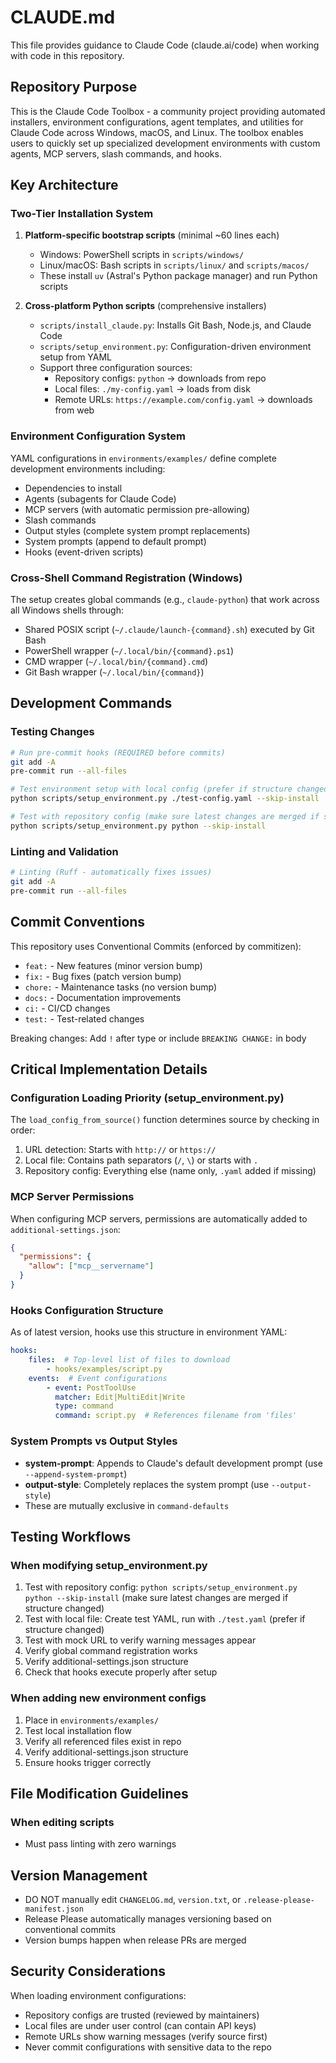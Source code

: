 # CLAUDE.md

This file provides guidance to Claude Code (claude.ai/code) when working with code in this repository.

## Repository Purpose

This is the Claude Code Toolbox - a community project providing automated installers, environment configurations, agent templates, and utilities for Claude Code across Windows, macOS, and Linux. The toolbox enables users to quickly set up specialized development environments with custom agents, MCP servers, slash commands, and hooks.

## Key Architecture

### Two-Tier Installation System

1. **Platform-specific bootstrap scripts** (minimal ~60 lines each)
   - Windows: PowerShell scripts in `scripts/windows/`
   - Linux/macOS: Bash scripts in `scripts/linux/` and `scripts/macos/`
   - These install `uv` (Astral's Python package manager) and run Python scripts

2. **Cross-platform Python scripts** (comprehensive installers)
   - `scripts/install_claude.py`: Installs Git Bash, Node.js, and Claude Code
   - `scripts/setup_environment.py`: Configuration-driven environment setup from YAML
   - Support three configuration sources:
     - Repository configs: `python` → downloads from repo
     - Local files: `./my-config.yaml` → loads from disk
     - Remote URLs: `https://example.com/config.yaml` → downloads from web

### Environment Configuration System

YAML configurations in `environments/examples/` define complete development environments including:
- Dependencies to install
- Agents (subagents for Claude Code)
- MCP servers (with automatic permission pre-allowing)
- Slash commands
- Output styles (complete system prompt replacements)
- System prompts (append to default prompt)
- Hooks (event-driven scripts)

### Cross-Shell Command Registration (Windows)

The setup creates global commands (e.g., `claude-python`) that work across all Windows shells through:
- Shared POSIX script (`~/.claude/launch-{command}.sh`) executed by Git Bash
- PowerShell wrapper (`~/.local/bin/{command}.ps1`)
- CMD wrapper (`~/.local/bin/{command}.cmd`)
- Git Bash wrapper (`~/.local/bin/{command}`)

## Development Commands

### Testing Changes
```bash
# Run pre-commit hooks (REQUIRED before commits)
git add -A
pre-commit run --all-files

# Test environment setup with local config (prefer if structure changed)
python scripts/setup_environment.py ./test-config.yaml --skip-install

# Test with repository config (make sure latest changes are merged if structure changed)
python scripts/setup_environment.py python --skip-install
```

### Linting and Validation
```bash
# Linting (Ruff - automatically fixes issues)
git add -A
pre-commit run --all-files
```

## Commit Conventions

This repository uses Conventional Commits (enforced by commitizen):
- `feat:` - New features (minor version bump)
- `fix:` - Bug fixes (patch version bump)
- `chore:` - Maintenance tasks (no version bump)
- `docs:` - Documentation improvements
- `ci:` - CI/CD changes
- `test:` - Test-related changes

Breaking changes: Add `!` after type or include `BREAKING CHANGE:` in body

## Critical Implementation Details

### Configuration Loading Priority (setup_environment.py)

The `load_config_from_source()` function determines source by checking in order:
1. URL detection: Starts with `http://` or `https://`
2. Local file: Contains path separators (`/`, `\`) or starts with `.`
3. Repository config: Everything else (name only, `.yaml` added if missing)

### MCP Server Permissions

When configuring MCP servers, permissions are automatically added to `additional-settings.json`:
```json
{
  "permissions": {
    "allow": ["mcp__servername"]
  }
}
```

### Hooks Configuration Structure

As of latest version, hooks use this structure in environment YAML:
```yaml
hooks:
    files:  # Top-level list of files to download
        - hooks/examples/script.py
    events:  # Event configurations
        - event: PostToolUse
          matcher: Edit|MultiEdit|Write
          type: command
          command: script.py  # References filename from 'files'
```

### System Prompts vs Output Styles

- **system-prompt**: Appends to Claude's default development prompt (use `--append-system-prompt`)
- **output-style**: Completely replaces the system prompt (use `--output-style`)
- These are mutually exclusive in `command-defaults`

## Testing Workflows

### When modifying setup_environment.py
1. Test with repository config: `python scripts/setup_environment.py python --skip-install` (make sure latest changes are merged if structure changed)
2. Test with local file: Create test YAML, run with `./test.yaml` (prefer if structure changed)
3. Test with mock URL to verify warning messages appear
4. Verify global command registration works
5. Verify additional-settings.json structure
6. Check that hooks execute properly after setup

### When adding new environment configs
1. Place in `environments/examples/`
2. Test local installation flow
3. Verify all referenced files exist in repo
4. Verify additional-settings.json structure
5. Ensure hooks trigger correctly

## File Modification Guidelines

### When editing scripts
- Must pass linting with zero warnings

## Version Management

- DO NOT manually edit `CHANGELOG.md`, `version.txt`, or `.release-please-manifest.json`
- Release Please automatically manages versioning based on conventional commits
- Version bumps happen when release PRs are merged

## Security Considerations

When loading environment configurations:
- Repository configs are trusted (reviewed by maintainers)
- Local files are under user control (can contain API keys)
- Remote URLs show warning messages (verify source first)
- Never commit configurations with sensitive data to the repo
